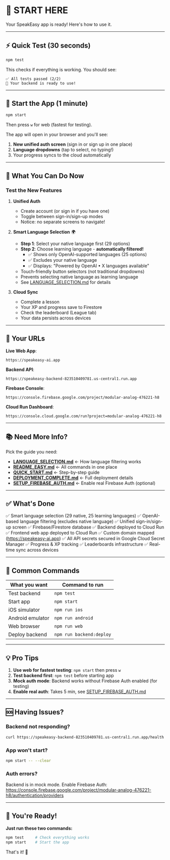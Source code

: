 # 🎉 START HERE

Your SpeakEasy app is ready! Here's how to use it.

---

## ⚡ Quick Test (30 seconds)

```bash
npm test
```

This checks if everything is working. You should see:
```
✅ All tests passed (2/2)
🎉 Your backend is ready to use!
```

---

## 🚀 Start the App (1 minute)

```bash
npm start
```

Then press `w` for web (fastest for testing).

The app will open in your browser and you'll see:
1. **New unified auth screen** (sign in or sign up in one place)
2. **Language dropdowns** (tap to select, no typing!)
3. Your progress syncs to the cloud automatically

---

## 📱 What You Can Do Now

### Test the New Features

1. **Unified Auth**
   - Create account (or sign in if you have one)
   - Toggle between sign-in/sign-up modes
   - Notice: no separate screens to navigate!

2. **Smart Language Selection** 🌍
   - **Step 1**: Select your native language first (29 options)
   - **Step 2**: Choose learning language - **automatically filtered!**
     - ✅ Shows only OpenAI-supported languages (25 options)
     - ✅ Excludes your native language
     - ✅ Displays: "Powered by OpenAI • X languages available"
   - Touch-friendly button selectors (not traditional dropdowns)
   - Prevents selecting native language as learning language
   - See [LANGUAGE_SELECTION.md](LANGUAGE_SELECTION.md) for details

3. **Cloud Sync**
   - Complete a lesson
   - Your XP and progress save to Firestore
   - Check the leaderboard (League tab)
   - Your data persists across devices

---

## 🔗 Your URLs

**Live Web App**:
```
https://speakeasy-ai.app
```

**Backend API**:
```
https://speakeasy-backend-823510409781.us-central1.run.app
```

**Firebase Console**:
```
https://console.firebase.google.com/project/modular-analog-476221-h8
```

**Cloud Run Dashboard**:
```
https://console.cloud.google.com/run?project=modular-analog-476221-h8
```

---

## 📚 Need More Info?

Pick the guide you need:

- **[LANGUAGE_SELECTION.md](LANGUAGE_SELECTION.md)** ← How language filtering works
- **[README_EASY.md](README_EASY.md)** ← All commands in one place
- **[QUICK_START.md](QUICK_START.md)** ← Step-by-step guide
- **[DEPLOYMENT_COMPLETE.md](DEPLOYMENT_COMPLETE.md)** ← Full deployment details
- **[SETUP_FIREBASE_AUTH.md](SETUP_FIREBASE_AUTH.md)** ← Enable real Firebase Auth (optional)

---

## ✅ What's Done

✅ Smart language selection (29 native, 25 learning languages)
✅ OpenAI-based language filtering (excludes native language)
✅ Unified sign-in/sign-up screen
✅ Firebase/Firestore database
✅ Backend deployed to Cloud Run
✅ Frontend web app deployed to Cloud Run
✅ Custom domain mapped (https://speakeasy-ai.app)
✅ All API secrets secured in Google Cloud Secret Manager
✅ Progress & XP tracking
✅ Leaderboards infrastructure
✅ Real-time sync across devices

---

## 🎯 Common Commands

| What you want | Command to run |
|---------------|----------------|
| Test backend | `npm test` |
| Start app | `npm start` |
| iOS simulator | `npm run ios` |
| Android emulator | `npm run android` |
| Web browser | `npm run web` |
| Deploy backend | `npm run backend:deploy` |

---

## 💡 Pro Tips

1. **Use web for fastest testing**: `npm start` then press `w`
2. **Test backend first**: `npm test` before starting app
3. **Mock auth mode**: Backend works without Firebase Auth enabled (for testing)
4. **Enable real auth**: Takes 5 min, see [SETUP_FIREBASE_AUTH.md](SETUP_FIREBASE_AUTH.md)

---

## 🆘 Having Issues?

### Backend not responding?
```bash
curl https://speakeasy-backend-823510409781.us-central1.run.app/health
```

### App won't start?
```bash
npm start -- --clear
```

### Auth errors?
Backend is in mock mode. Enable Firebase Auth:
https://console.firebase.google.com/project/modular-analog-476221-h8/authentication/providers

---

## 🎊 You're Ready!

**Just run these two commands:**

```bash
npm test     # Check everything works
npm start    # Start the app
```

That's it! 🚀
